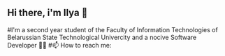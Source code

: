 ## Hi there, i'm Ilya 👋
#I'm a second year student of the Faculty of Information Technologies of  Belarussian State Technological Univercity and a nocive Software Developer :man_technologist:
#📫 How to reach me:
<!--
**Manmadeeers/Manmadeeers** is a ✨ _special_ ✨ repository because its `README.md` (this file) appears on your GitHub profile.

Here are some ideas to get you started:

- 🔭 I’m currently working on ...
- 🌱 I’m currently learning ...
- 👯 I’m looking to collaborate on ...
- 🤔 I’m looking for help with ...
- 💬 Ask me about ...
- 📫 How to reach me: ...
- 😄 Pronouns: ...
- ⚡ Fun fact: ...
-->
